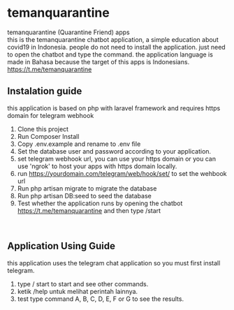 # temanquarantine
temanquarantine (Quarantine Friend) apps <br />
this is the temanquarantine chatbot application, a simple education about covid19 in Indonesia. people do not need to install the application. just need to open the chatbot and type the command. the application language is made in Bahasa because the target of this apps is Indonesians. <br />
https://t.me/temanquarantine

## Instalation guide
this application is based on php with laravel framework and requires https domain for telegram webhook <br />

1. Clone this project <br />
2. Run Composer Install <br />
3. Copy .env.example and rename to .env file <br />
4. Set the database user and password according to your application.
5. set telegram webhook url, you can use your https domain or you can use 'ngrok' to host your apps with https domain locally. <br />
6. run https://yourdomain.com/telegram/web/hook/set/ to set the wehbook url <br />
7. Run php artisan migrate to migrate the database <br />
8. Run php artisan DB:seed to seed the database <br />
9. Test whether the application runs by opening the chatbot https://t.me/temanquarantine and then type /start <br />
<br />

## Application Using Guide
this application uses the telegram chat application so you must first install telegram. <br />

1. type / start to start and see other commands. <br />
2. ketik /help untuk melihat perintah lainnya. <br />
3. test type command A, B, C, D, E, F or G to see the results.
